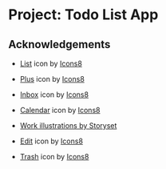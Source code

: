 # Project: Todo List App

## Acknowledgements

- <a target="_blank" href="https://icons8.com/icon/80613/list">List</a> icon by <a target="_blank" href="https://icons8.com">Icons8</a>

- <a target="_blank" href="https://icons8.com/icon/3220/plus">Plus</a> icon by <a target="_blank" href="https://icons8.com">Icons8</a>

- <a target="_blank" href="https://icons8.com/icon/2879/inbox">Inbox</a> icon by <a target="_blank" href="https://icons8.com">Icons8</a>

- <a target="_blank" href="https://icons8.com/icon/3525/leave">Calendar</a> icon by <a target="_blank" href="https://icons8.com">Icons8</a>

- <a href="https://storyset.com/work">Work illustrations by Storyset</a>

- <a target="_blank" href="https://icons8.com/icon/86373/edit">Edit</a> icon by <a target="_blank" href="https://icons8.com">Icons8</a>

- <a target="_blank" href="https://icons8.com/icon/85081/trash">Trash</a> icon by <a target="_blank" href="https://icons8.com">Icons8</a>
